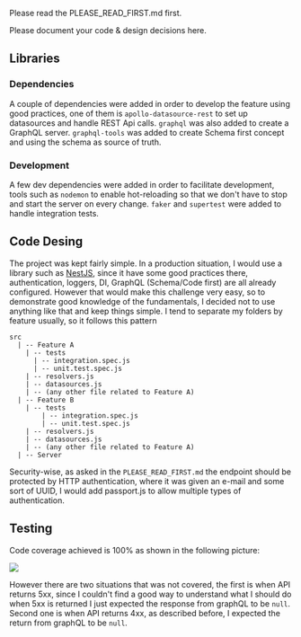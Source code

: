 Please read the PLEASE_READ_FIRST.md first.

Please document your code & design decisions here.

## Libraries

### Dependencies
A couple of dependencies were added in order to develop the feature using good practices, one of them is `apollo-datasource-rest` to set up datasources and handle REST Api calls. `graphql` was also added to create a GraphQL server. `graphql-tools` was added to create Schema first concept and using the schema as source of truth.

### Development
A few dev dependencies were added in order to facilitate development, tools such as `nodemon` to enable hot-reloading so that we don't have to stop and start the server on every change. `faker` and `supertest` were added to handle integration tests.

## Code Desing
The project was kept fairly simple. In a production situation, I would use a library such as [NestJS](https://nestjs.com/), since it have some good practices there, authentication, loggers, DI, GraphQL (Schema/Code first) are all already configured.
However that would make this challenge very easy, so to demonstrate good knowledge of the fundamentals, I decided not to use anything like that and keep things simple.
I tend to separate my folders by feature usually, so it follows this pattern


```
src
  | -- Feature A
    | -- tests
      | -- integration.spec.js
      | -- unit.test.spec.js
    | -- resolvers.js
    | -- datasources.js
    | -- (any other file related to Feature A)
  | -- Feature B
    | -- tests
        | -- integration.spec.js
        | -- unit.test.spec.js
    | -- resolvers.js
    | -- datasources.js
    | -- (any other file related to Feature A)
  | -- Server
```

Security-wise, as asked in the `PLEASE_READ_FIRST.md` the endpoint should be protected by HTTP authentication, where it was given an e-mail and some sort of UUID, I would add passport.js to allow multiple types of authentication.

## Testing
Code coverage achieved is 100% as shown in the following picture:

<img src="https://i.imgur.com/ePvGS2u.png"/>

However there are two situations that was not covered, the first is when API returns 5xx, since I couldn't find a good way to understand what I should do when 5xx is returned I just expected the response from graphQL to be `null`. Second one is when API returns 4xx, as described before, I expected the return from graphQL to be `null`.